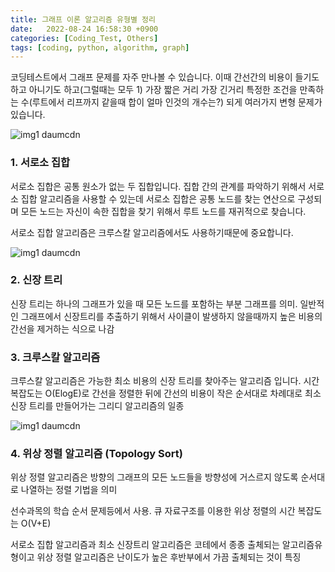 ```yaml
---
title: 그래프 이론 알고리즘 유형별 정리
date:   2022-08-24 16:58:30 +0900
categories: [Coding_Test, Others]
tags: [coding, python, algorithm, graph]
---
```


코딩테스트에서 그래프 문제를 자주 만나볼 수 있습니다. 이때 간선간의 비용이 들기도 하고 아니기도 하고(그럴때는 모두 1) 가장 짧은 거리 가장 긴거리 특정한 조건을 만족하는 수(루트에서 리프까지 같을때 합이 얼마 인것의 개수는?) 되게 여러가지 변형 문제가 있습니다.

![img1 daumcdn](https://user-images.githubusercontent.com/85277660/211140578-85395b95-23e7-485a-aa27-ddcd2465c703.jpg)

### 1. 서로소 집합
서로소 집합은 공통 원소가 없는 두 집합입니다. 집합 간의 관계를 파악하기 위해서 서로소 집합 알고리즘을 사용할 수 있는데 서로소 집합은 공통 노드를 찾는 연산으로 구성되며 모든 노드는 자신이 속한 집합을 찾기 위해서 루트 노드를 재귀적으로 찾습니다.

서로소 집합 알고리즘은 크루스칼 알고리즘에서도 사용하기때문에 중요합니다.

![img1 daumcdn](https://user-images.githubusercontent.com/85277660/211140585-f75bb918-fe05-4cb4-8e78-94243ce1472e.png)

### 2. 신장 트리
신장 트리는 하나의 그래프가 있을 때 모든 노드를 포함하는 부분 그래프를 의미. 일반적인 그래프에서 신장트리를 추출하기 위해서 사이클이 발생하지 않을때까지 높은 비용의 간선을 제거하는 식으로 나감

### 3. 크루스칼 알고리즘
크루스칼 알고리즘은 가능한 최소 비용의 신장 트리를 찾아주는 알고리즘 입니다. 시간 복잡도는 O(ElogE)로 간선을 정렬한 뒤에 간선의 비용이 작은 순서대로 차례대로 최소 신장 트리를 만들어가는 그리디 알고리즘의 일종

![img1 daumcdn](https://user-images.githubusercontent.com/85277660/211140596-ec21bf09-eb57-4a85-b728-81efcc5261a3.png)

### 4. 위상 정렬 알고리즘 (Topology Sort)

위상 정렬 알고리즘은 방향의 그래프의 모든 노드들을 방향성에 거스르지 않도록 순서대로 나열하는 정렬 기법을 의미

선수과목의 학습 순서 문제등에서 사용. 큐 자료구조를 이용한 위상 정렬의 시간 복잡도는 O(V+E)

서로소 집합 알고리즘과 최소 신장트리 알고리즘은 코테에서 종종 출체되는 알고리즘유형이고 위상 정렬 알고리즘은 난이도가 높은 후반부에서 가끔 출체되는 것이 특징